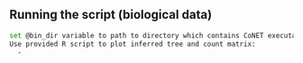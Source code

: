 
## Running the script (biological data)
```bash
set @bin_dir variable to path to directory which contains CoNET executable
Use provided R script to plot inferred tree and count matrix:
  -
```

